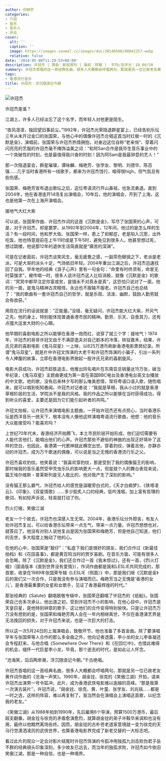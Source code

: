 ```yaml
---
author: 何映宇
categories:
- 介绍
- 音乐
- 音乐人
- 评论
cover:
  alt: ''
  caption: ''
  image: https://images.soomal.cc/images/doc/20140508/00042257.webp
  relative: false
date: '2014-05-08T11:29:53+08:00'
description: 许冠杰 | 源自：新民周刊 | 版权：转载 |  平均/总评分：10.00/50
summary: 许冠杰首唱的这一首经典名曲，很多人大概都会哼唱两句，那就是另一位已故老友黄��作词作曲的《沧海一声笑》。1990年，胡金铨、徐克的《笑傲江湖》开拍，请来许冠杰出演男一号令狐冲，此片，成为香港武侠电影难以逾越的高峰。“那是我第一次演古装片”，许冠杰说，“胡金铨、徐克、黄��、叶童、张学友、刘兆铭……都是一时之选，这样的阵容，难以再复制了……
tags:
- 香港流行音乐
title: 许冠杰：浮沉随浪记今朝
---
```


![许冠杰](https://images.soomal.cc/images/doc/20140508/00042257.webp)





许冠杰是谁？

江湖上，许多人已经淡忘了这个名字，而年轻人对他更是陌生。

“夜风凛凛，独回望旧事前尘。”1992年，许冠杰光荣隐退群星宴上，已经告别乐坛三年从未开过金口的张国荣，与他心中的偶像许冠杰合唱这首当时红极一时的《沉默是金》，演唱前，张国荣与许冠杰热情拥抱，对身边这位自称“老来俏”、穿着闪闪亮亮的艺服的许冠杰毫不掩饰溢美之词：“和阿San合作是我毕生音乐事业中的一个突破性的时刻，也是最值得我兴奋的时刻！因为阿Sam是我最钟意的艺人！”

那一次隐退宴会，群星璀璨，谭咏麟、梅艳芳、张学友、黎明、刘德华、陈百强……几乎当时香港所有一线歌手，都来为许冠杰饯行，唱得很high，但气氛总有些伤感。

张国荣、梅艳芳宣布退出歌坛之后，这位粤语流行开山鼻祖，也急流勇退。直到2004年，他在香港连开14场复出演唱会，10年后，他的演唱会，开到了上海，这也是他第一次在上海开演唱会。　

接地气大红大紫

可以说，张国荣作曲、许冠杰作词的这首《沉默是金》，写尽了张国荣的心声，可是，对于许冠杰，却是噩梦。从1992年到2004年，12年间，他过的是怎么样的生活？有一段时间，他和罗大佑、张国荣一样，患上了抑郁症，老是陷入沉思，出外吃饭，他也特意提前在上午11时或是下午5时，避免见到很多人。他甚至想过死，想过跳楼，他说那12年的退休生活简直就是“痛苦的深渊”。

可是在记者面前，许冠杰谈笑风生，毫无疲惫之感，一副茶色眼镜之下，老派是老派，可是大哥的派头十足，气场依旧年轻。2004年重出江湖之后，许冠杰迅速找回了自我。早年他的经典《浪子心声》里有一句金句：“命里有时终须有，命里无时莫强求”，被传唱一时，很多人说许冠杰这人比较消极，就像《沉默是金》的歌词：“冥冥中都早注定你富或贫，是错永不对真永是真”，这恐怕只说对了一面，他的另一面，是鬼马精神古灵精怪，永远也不服输不服老。许冠杰自己也总结了：“我的歌曲有一套许冠杰自己的哲学，就是乐观、活泼、幽默，鼓励人勤劳就会有收获。”

用现在流行的话说就是：“正能量。”没错，毫无疑问，许冠杰能大红大紫，开风气之先，他的身上，特别能体现普通香港市民的精神。勤劳、乐天、自食其力，还有点撞大运发大财的小心眼。

他早期的喜剧电影之所以能够在香港一炮而红，说穿了就三个字：接地气！1974年，许冠杰的哥哥许冠文由于不满邵逸夫对自己剧本的冷落，转投嘉禾，结果，许氏兄弟的喜剧电影《鬼马双星》一上映，以625万港币刷新香港电影票房纪录。所谓“鬼马双星”，就是片中许冠文饰演的大老千和许冠杰饰演的小骗子，引出一系列令人捧腹的故事，立即在香港电影界掀起一股许氏兄弟的喜剧旋风。

电影大获成功，许冠杰趁胜追击，他推出同名唱片在东南亚总销量达15万张，破当年纪录，《鬼马双星》主题曲更成为第一首在英国BBC电台及香港电台英文台播放的中文歌。他的歌，没有后来林夕写的那么唯美悲情，常将粤语口语入歌，随性唱来，就可以唱到街知巷闻。许冠杰对记者说：“我就是草根，我从小过的就是香港草根阶层的生活，学院派不是我的风格。我的作品之所以能够在当时获得成功，得到听众的喜爱，主要还是因为它们能引起听者的共鸣。”

许冠文拍板，让许冠杰来演唱电影主题曲，一开始许冠杰还有点担心，当时香港乐坛是西洋音乐一统天下，根本没有人像他这样演唱粤语流行歌曲，他想：他的音乐大众能接受吗？能喜欢吗？

上世纪70年代末，香港经济开始腾飞，本土市民阶层开始形成，他们迫切需要有人能代言他们，能唱出他们的心声。许冠杰那些不避俗的神曲的出现正好填补了这样的空白，也因此，香港第一代歌神就此横空出世。穿着豹纹，弹着吉他，亦静亦动的许冠杰，成为万千歌迷的偶像，可以说是当之无愧的香港流行乐之父。

许冠杰喜欢豹纹。他笑着说：“我喜欢穿豹纹，那是受到了我的偶像猫王的影响，那时候我的音乐虽然受甲壳虫乐队的影响更大一点，但是就个人的舞台表现来说，猫王埃尔维斯・普莱斯列是无人能比的，他对我产生了深刻的影响。”

没有猫王那么霸气，许冠杰给人的感觉是温暖旁白式的，《天才白痴梦》、《铁塔凌云》、《印象》、《双星情歌》……多少脍炙人口的经典，低吟浅唱，加上富有哲理的歌词，有如轻声诉说，轻易就打动了你。

烈火灯蛾，笑傲江湖

老友一个个故去，许冠杰也深感人生无常。2004年，香港乐坛分外颓丧，有友人劝许冠杰复出，可以给香港乐坛带来一点生气，带来一点力量。许冠杰想想也对，就答应了。他没有对别人说他复出是因为张国荣和梅艳芳，但是他自己知道，他们的去世，多大程度上触动了他的心。

在他的心中，张国荣是“靓仔”：“私底下我们是很好的朋友，我们合作过《新最佳拍档》和《花田喜事》，都是黄百鸣当时的贺岁喜剧。在音乐方面，可能有很多人会忽略，除了《沉默是金》，我们还合作过一首《我未惊过》，还有一首，《烈火灯蛾》（国语版本《直到世界没有爱情》），作词作曲都是我和LESLIE共同完成的，那首歌，收录在1989年张国荣专辑《LESLIE（侧面）》中，那是我们继《沉默是金》后的我们又一次合作，只是我没有参与演唱而已。梅艳芳当之无愧是‘香港的女儿’，是香港最重要的女星和女歌手，见证了香港最辉煌的时代。”

那张经典的《Salute》翻唱致敬专辑中，张国荣还翻唱了许冠杰的《纸船》。张国荣自己也多次承认，他出道之初，受到许冠杰不小的影响，在他心目中，许冠杰是天皇巨星，是他特别钟意的歌手，这让他们的合作变得特别愉快。只是让许冠杰万万没有想到的是，张国荣和梅艳芳两人会在一年内相继离世，不仅在香港演艺界是无法挽回的损失，对于许冠杰来说，也是一次巨大的打击。

所以这一次5月24日的上海演唱会，致敬环节，他也准备了多首金曲。除了要演唱早年与张国荣等人合作的那么多金曲之外，他向记者透露，李小龙的女儿李香凝还会专程赶来，与他合唱《Somewhere Over There》和《在回忆中》，也借此难得的机会，缅怀一代巨星李小龙，毕竟，那个逝去的时代，是如此让人怀念。

“沧海笑，滔滔两岸潮，浮沉随浪记今朝。”千古绝唱。

许冠杰首唱的这一首经典名曲，很多人大概都会哼唱两句，那就是另一位已故老友黄作词作曲的《沧海一声笑》。1990年，胡金铨、徐克的《笑傲江湖》开拍，请来许冠杰出演男一号令狐冲，此片，成为香港武侠电影难以逾越的高峰。“那是我第一次演古装片”，许冠杰说，“胡金铨、徐克、黄、叶童、张学友、刘兆铭……都是一时之选，这样的阵容，难以再复制了。我当然会在演唱会上演唱这首歌，以纪念我的老友。”

《笑傲江湖》从1988年拍到1990年，先后雇用6个导演，预算1500万港币，最后超支翻番。胡金铨与徐克的矛盾愈演愈烈，就算胡金铨的弟子许鞍华来调和也没有用，最终以他黯然离场告终。因而，胡金铨的古朴苍老道家意境就一变为徐克的天马行空潇洒凌厉的武侠世界，也算香港电影界完成了新老交替的一大标志吧。

看过此片的观众一定会对影片结尾时许冠杰饰演的令狐冲用独孤九剑击败伪君子岳不群的经典镜头印象深刻，多少故友已远去，而当年的独孤求败，许冠杰如今依旧笑傲江湖，那是一种自信，也是一种境界。